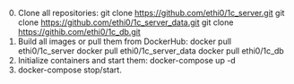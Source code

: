 0. Clone all repositories:
git clone https://github.com/ethi0/1c_server.git
git clone https://github.com/ethi0/1c_server_data.git
git clone https://githib.com/ethi0/1c_db.git
1. Build all images or pull them from DockerHub:
docker pull ethi0/1c_server
docker pull ethi0/1c_server_data
docker pull ethi0/1c_db
2. Initialize containers and start them:
docker-compose up -d
3. docker-compose stop/start.

